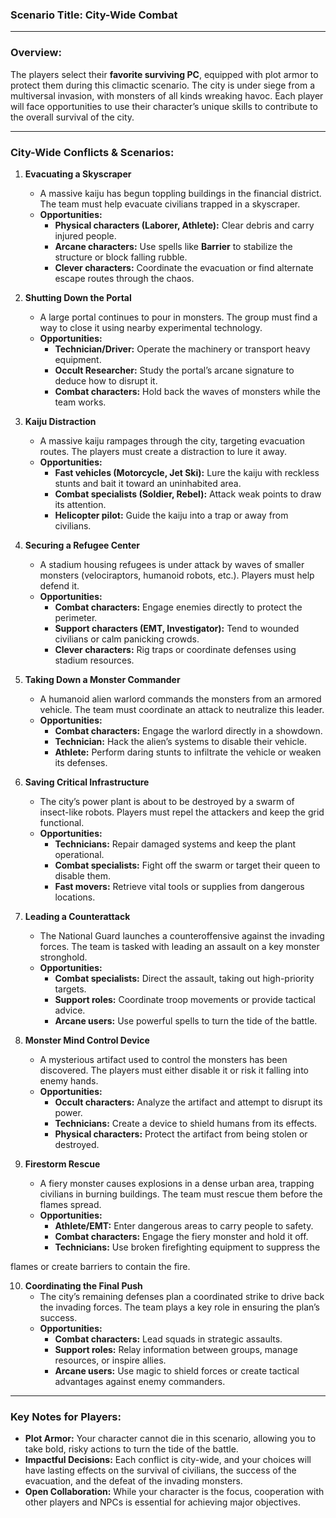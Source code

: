 ### **Scenario Title:** City-Wide Combat  

---

### **Overview:**  
The players select their **favorite surviving PC**, equipped with plot armor to protect them during this climactic scenario. The city is under siege from a multiversal invasion, with monsters of all kinds wreaking havoc. Each player will face opportunities to use their character’s unique skills to contribute to the overall survival of the city.

---

### **City-Wide Conflicts & Scenarios:**  

1. **Evacuating a Skyscraper**  
   - A massive kaiju has begun toppling buildings in the financial district. The team must help evacuate civilians trapped in a skyscraper.  
   - **Opportunities:**  
     - **Physical characters (Laborer, Athlete):** Clear debris and carry injured people.  
     - **Arcane characters:** Use spells like **Barrier** to stabilize the structure or block falling rubble.  
     - **Clever characters:** Coordinate the evacuation or find alternate escape routes through the chaos.  

2. **Shutting Down the Portal**  
   - A large portal continues to pour in monsters. The group must find a way to close it using nearby experimental technology.  
   - **Opportunities:**  
     - **Technician/Driver:** Operate the machinery or transport heavy equipment.  
     - **Occult Researcher:** Study the portal’s arcane signature to deduce how to disrupt it.  
     - **Combat characters:** Hold back the waves of monsters while the team works.  

3. **Kaiju Distraction**  
   - A massive kaiju rampages through the city, targeting evacuation routes. The players must create a distraction to lure it away.  
   - **Opportunities:**  
     - **Fast vehicles (Motorcycle, Jet Ski):** Lure the kaiju with reckless stunts and bait it toward an uninhabited area.  
     - **Combat specialists (Soldier, Rebel):** Attack weak points to draw its attention.  
     - **Helicopter pilot:** Guide the kaiju into a trap or away from civilians.  

4. **Securing a Refugee Center**  
   - A stadium housing refugees is under attack by waves of smaller monsters (velociraptors, humanoid robots, etc.). Players must help defend it.  
   - **Opportunities:**  
     - **Combat characters:** Engage enemies directly to protect the perimeter.  
     - **Support characters (EMT, Investigator):** Tend to wounded civilians or calm panicking crowds.  
     - **Clever characters:** Rig traps or coordinate defenses using stadium resources.  

5. **Taking Down a Monster Commander**  
   - A humanoid alien warlord commands the monsters from an armored vehicle. The team must coordinate an attack to neutralize this leader.  
   - **Opportunities:**  
     - **Combat characters:** Engage the warlord directly in a showdown.  
     - **Technician:** Hack the alien’s systems to disable their vehicle.  
     - **Athlete:** Perform daring stunts to infiltrate the vehicle or weaken its defenses.  

6. **Saving Critical Infrastructure**  
   - The city’s power plant is about to be destroyed by a swarm of insect-like robots. Players must repel the attackers and keep the grid functional.  
   - **Opportunities:**  
     - **Technicians:** Repair damaged systems and keep the plant operational.  
     - **Combat specialists:** Fight off the swarm or target their queen to disable them.  
     - **Fast movers:** Retrieve vital tools or supplies from dangerous locations.  

7. **Leading a Counterattack**  
   - The National Guard launches a counteroffensive against the invading forces. The team is tasked with leading an assault on a key monster stronghold.  
   - **Opportunities:**  
     - **Combat specialists:** Direct the assault, taking out high-priority targets.  
     - **Support roles:** Coordinate troop movements or provide tactical advice.  
     - **Arcane users:** Use powerful spells to turn the tide of the battle.  

8. **Monster Mind Control Device**  
   - A mysterious artifact used to control the monsters has been discovered. The players must either disable it or risk it falling into enemy hands.  
   - **Opportunities:**  
     - **Occult characters:** Analyze the artifact and attempt to disrupt its power.  
     - **Technicians:** Create a device to shield humans from its effects.  
     - **Physical characters:** Protect the artifact from being stolen or destroyed.  

9. **Firestorm Rescue**  
   - A fiery monster causes explosions in a dense urban area, trapping civilians in burning buildings. The team must rescue them before the flames spread.  
   - **Opportunities:**  
     - **Athlete/EMT:** Enter dangerous areas to carry people to safety.  
     - **Combat characters:** Engage the fiery monster and hold it off.  
     - **Technicians:** Use broken firefighting equipment to suppress the

flames or create barriers to contain the fire.  

10. **Coordinating the Final Push**  
    - The city’s remaining defenses plan a coordinated strike to drive back the invading forces. The team plays a key role in ensuring the plan’s success.  
    - **Opportunities:**  
      - **Combat characters:** Lead squads in strategic assaults.  
      - **Support roles:** Relay information between groups, manage resources, or inspire allies.  
      - **Arcane users:** Use magic to shield forces or create tactical advantages against enemy commanders.  

---

### **Key Notes for Players:**  
- **Plot Armor:** Your character cannot die in this scenario, allowing you to take bold, risky actions to turn the tide of the battle.  
- **Impactful Decisions:** Each conflict is city-wide, and your choices will have lasting effects on the survival of civilians, the success of the evacuation, and the defeat of the invading monsters.  
- **Open Collaboration:** While your character is the focus, cooperation with other players and NPCs is essential for achieving major objectives.  